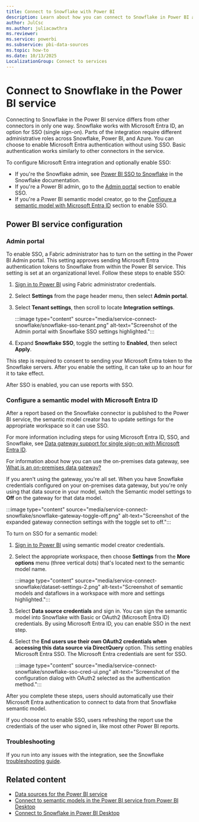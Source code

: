 ```yaml
---
title: Connect to Snowflake with Power BI
description: Learn about how you can connect to Snowflake in Power BI and configure with Microsoft Entra ID for SSO authentication or a gateway.
author: JulCsc
ms.author: juliacawthra
ms.reviewer: 
ms.service: powerbi
ms.subservice: pbi-data-sources
ms.topic: how-to
ms.date: 10/13/2025
LocalizationGroup: Connect to services
---
```

# Connect to Snowflake in the Power BI service

Connecting to Snowflake in the Power BI service differs from other connectors in only one way. Snowflake works with Microsoft Entra ID, an option for SSO (single sign-on). Parts of the integration require different administrative roles across Snowflake, Power BI, and Azure. You can choose to enable Microsoft Entra authentication without using SSO. Basic authentication works similarly to other connectors in the service.

To configure Microsoft Entra integration and optionally enable SSO:

* If you're the Snowflake admin, see [Power BI SSO to Snowflake](https://docs.snowflake.com/en/user-guide/oauth-powerbi) in the Snowflake documentation.
* If you're a Power BI admin, go to the [Admin portal](service-connect-snowflake.md#admin-portal) section to enable SSO.
* If you're a Power BI semantic model creator, go to the [Configure a semantic model with Microsoft Entra ID](service-connect-snowflake.md#configure-a-semantic-model-with-azure-ad) section to enable SSO.

## Power BI service configuration

### Admin portal

To enable SSO, a Fabric administrator has to turn on the setting in the Power BI Admin portal. This setting approves sending Microsoft Entra authentication tokens to Snowflake from within the Power BI service. This setting is set at an organizational level. Follow these steps to enable SSO:

1. [Sign in to Power BI](https://app.powerbi.com) using Fabric administrator credentials.
1. Select **Settings** from the page header menu, then select **Admin portal**.
1. Select **Tenant settings**, then scroll to locate **Integration settings**.

   :::image type="content" source="media/service-connect-snowflake/snowflake-sso-tenant.png" alt-text="Screenshot of the Admin portal with Snowflake SSO settings highlighted.":::

1. Expand **Snowflake SSO**, toggle the setting to **Enabled**, then select **Apply**.

This step is required to consent to sending your Microsoft Entra token to the Snowflake servers. After you enable the setting, it can take up to an hour for it to take effect.

After SSO is enabled, you can use reports with SSO.

<a name='configure-a-semantic-model-with-azure-ad'></a>

### Configure a semantic model with Microsoft Entra ID

After a report based on the Snowflake connector is published to the Power BI service, the semantic model creator has to update settings for the appropriate workspace so it can use SSO.

For more information including steps for using Microsoft Entra ID, SSO, and Snowflake, see [Data gateway support for single sign-on with Microsoft Entra ID](https://powerbi.microsoft.com/blog/announcing-data-gateway-support-for-single-sign-on-sso-with-azure-active-directory/).

For information about how you can use the on-premises data gateway, see [What is an on-premises data gateway?](service-gateway-onprem.md)

If you aren't using the gateway, you're all set. When you have Snowflake credentials configured on your on-premises data gateway, but you're only using that data source in your model, switch the Semantic model settings to **Off** on the gateway for that data model.

:::image type="content" source="media/service-connect-snowflake/snowflake-gateway-toggle-off.png" alt-text="Screenshot of the expanded gateway connection settings with the toggle set to off.":::

To turn on SSO for a semantic model:

1. [Sign in to Power BI](https://app.powerbi.com) using semantic model creator credentials.
1. Select the appropriate workspace, then choose **Settings** from the **More options** menu (three vertical dots) that's located next to the semantic model name.

   :::image type="content" source="media/service-connect-snowflake/dataset-settings-2.png" alt-text="Screenshot of semantic models and dataflows in a workspace with more and settings highlighted.":::

1. Select **Data source credentials** and sign in. You can sign the semantic model into Snowflake with Basic or OAuth2 (Microsoft Entra ID) credentials. By using Microsoft Entra ID, you can enable SSO in the next step.
1. Select the **End users use their own OAuth2 credentials when accessing this data source via DirectQuery** option. This setting enables Microsoft Entra SSO. The Microsoft Entra credentials are sent for SSO.

   :::image type="content" source="media/service-connect-snowflake/snowflake-sso-cred-ui.png" alt-text="Screenshot of the configuration dialog with OAuth2 selected as the authentication method.":::

After you complete these steps, users should automatically use their Microsoft Entra authentication to connect to data from that Snowflake semantic model.

If you choose not to enable SSO, users refreshing the report use the credentials of the user who signed in, like most other Power BI reports.

### Troubleshooting

If you run into any issues with the integration, see the Snowflake [troubleshooting guide](https://docs.snowflake.com/en/user-guide/oauth-powerbi.html#troubleshooting).

## Related content

* [Data sources for the Power BI service](service-get-data.md)
* [Connect to semantic models in the Power BI service from Power BI Desktop](desktop-report-lifecycle-datasets.md)
* [Connect to Snowflake in Power BI Desktop](/power-query/connectors/snowflake)

